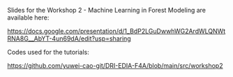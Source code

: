 Slides for the Workshop 2 - Machine Learning in Forest Modeling are available here:

https://docs.google.com/presentation/d/1_BdP2LGuDwwhWG2ArdWLQNWtRNA8G__AbYT-4un69dA/edit?usp=sharing

Codes used for the tutorials:

https://github.com/yuwei-cao-git/DRI-EDIA-F4A/blob/main/src/workshop2
